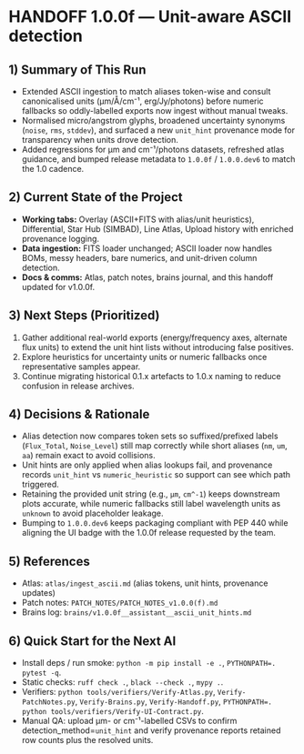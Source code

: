 # HANDOFF 1.0.0f — Unit-aware ASCII detection
## 1) Summary of This Run
- Extended ASCII ingestion to match aliases token-wise and consult canonicalised units (µm/Å/cm⁻¹,
  erg/Jy/photons) before numeric fallbacks so oddly-labelled exports now ingest without manual tweaks.
- Normalised micro/angstrom glyphs, broadened uncertainty synonyms (`noise`, `rms`, `stddev`), and surfaced a
  new `unit_hint` provenance mode for transparency when units drove detection.
- Added regressions for µm and cm⁻¹/photons datasets, refreshed atlas guidance, and bumped release metadata
  to `1.0.0f` / `1.0.0.dev6` to match the 1.0 cadence.

## 2) Current State of the Project
- **Working tabs:** Overlay (ASCII+FITS with alias/unit heuristics), Differential, Star Hub (SIMBAD), Line
  Atlas, Upload history with enriched provenance logging.
- **Data ingestion:** FITS loader unchanged; ASCII loader now handles BOMs, messy headers, bare numerics, and
  unit-driven column detection.
- **Docs & comms:** Atlas, patch notes, brains journal, and this handoff updated for v1.0.0f.

## 3) Next Steps (Prioritized)
1. Gather additional real-world exports (energy/frequency axes, alternate flux units) to extend the unit hint
   lists without introducing false positives.
2. Explore heuristics for uncertainty units or numeric fallbacks once representative samples appear.
3. Continue migrating historical 0.1.x artefacts to 1.0.x naming to reduce confusion in release archives.

## 4) Decisions & Rationale
- Alias detection now compares token sets so suffixed/prefixed labels (`Flux_Total`, `Noise_Level`) still map
  correctly while short aliases (`nm`, `um`, `aa`) remain exact to avoid collisions.
- Unit hints are only applied when alias lookups fail, and provenance records `unit_hint` vs `numeric_heuristic`
  so support can see which path triggered.
- Retaining the provided unit string (e.g., `µm`, `cm^-1`) keeps downstream plots accurate, while numeric
  fallbacks still label wavelength units as `unknown` to avoid placeholder leakage.
- Bumping to `1.0.0.dev6` keeps packaging compliant with PEP 440 while aligning the UI badge with the 1.0.0f
  release requested by the team.

## 5) References
- Atlas: `atlas/ingest_ascii.md` (alias tokens, unit hints, provenance updates)
- Patch notes: `PATCH_NOTES/PATCH_NOTES_v1.0.0(f).md`
- Brains log: `brains/v1.0.0f__assistant__ascii_unit_hints.md`

## 6) Quick Start for the Next AI
- Install deps / run smoke: `python -m pip install -e .`, `PYTHONPATH=. pytest -q`.
- Static checks: `ruff check .`, `black --check .`, `mypy .`.
- Verifiers: `python tools/verifiers/Verify-Atlas.py`, `Verify-PatchNotes.py`, `Verify-Brains.py`,
  `Verify-Handoff.py`, `PYTHONPATH=. python tools/verifiers/Verify-UI-Contract.py`.
- Manual QA: upload µm- or cm⁻¹-labelled CSVs to confirm detection_method=`unit_hint` and verify provenance
  reports retained row counts plus the resolved units.
